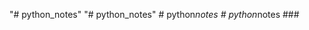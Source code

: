 "# python_notes" 
"# python_notes" 
#   p y t h o n _ n o t e s 
 
 #   p y t h o n _ n o t e s 
 ###
 

